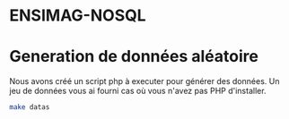 # ENSIMAG-NOSQL


# Generation de données aléatoire

Nous avons créé un script php à executer pour générer des données. Un jeu de données vous ai fourni cas où vous n'avez pas PHP d'installer. 

```bash
make datas
```


